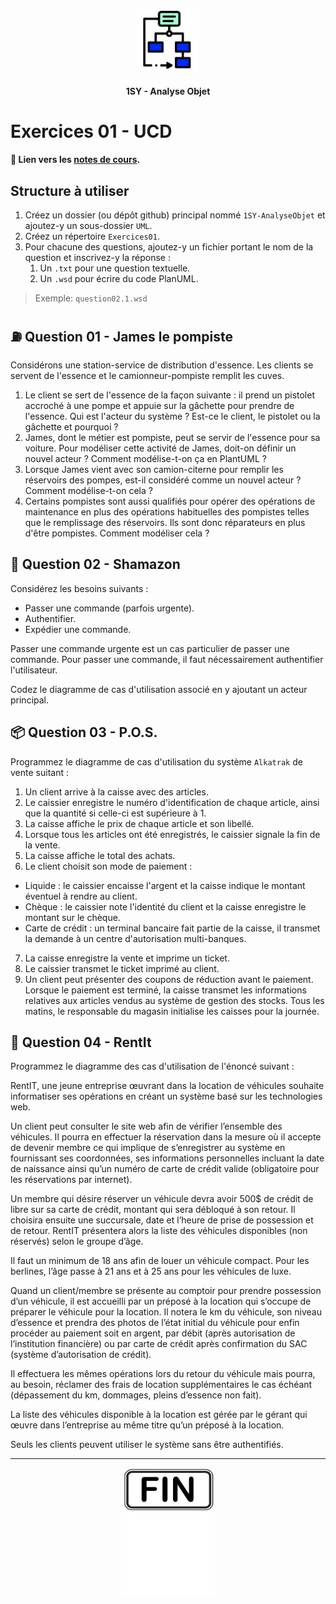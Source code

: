 <p align="Center"><img src="../includes/logo.png" alt="drawing" width="100"/></p>
<h4 align="Center">1SY - Analyse Objet</h4>

# Exercices 01 - UCD

#### 📝 Lien vers les [notes de cours](https://slides.com/hkoncept/1sy-02/fullscreen?token=RthcbPo9).

## Structure à utiliser
1. Créez un dossier (ou dépôt github) principal nommé `1SY-AnalyseObjet` et ajoutez-y un sous-dossier `UML`.
2. Créez un répertoire `Exercices01`.
3. Pour chacune des questions, ajoutez-y un fichier portant le nom de la question et inscrivez-y la réponse :
   1. Un `.txt` pour une question textuelle.
   2. Un `.wsd` pour écrire du code PlanUML.
 > Exemple: `question02.1.wsd`

## ⛽ Question 01 - James le pompiste

Considérons une station-service de distribution d'essence. Les clients se servent de l'essence et le camionneur-pompiste remplit les cuves.

1. Le client se sert de l'essence de la façon suivante : il prend un pistolet accroché à une pompe et appuie sur la gâchette pour prendre de l'essence. Qui est l'acteur du système ? Est-ce le client, le pistolet ou la gâchette et pourquoi ?
2. James, dont le métier est pompiste, peut se servir de l'essence pour sa voiture. Pour modéliser cette activité de James, doit-on définir un nouvel acteur ? Comment modélise-t-on ça en PlantUML ?
3. Lorsque James vient avec son camion-citerne pour remplir les réservoirs des pompes, est-il considéré comme un nouvel acteur ? Comment modélise-t-on cela ?
4. Certains pompistes sont aussi qualifiés pour opérer des opérations de maintenance en plus des opérations habituelles des pompistes telles que le remplissage des réservoirs. Ils sont donc réparateurs en plus d'être pompistes. Comment modéliser cela ?

## 🧾 Question 02 - Shamazon
Considérez les besoins suivants :
- Passer une commande (parfois urgente).
- Authentifier.
- Expédier une commande.

Passer une commande urgente est un cas particulier de passer une commande. Pour passer une commande, il faut nécessairement authentifier l'utilisateur.

Codez le diagramme de cas d'utilisation associé en y ajoutant un acteur principal.

## 📦 Question 03 - P.O.S.
Programmez le diagramme de cas d'utilisation du système `Alkatrak` de vente suitant :

1.	Un client arrive à la caisse avec des articles.
2.	Le caissier enregistre le numéro d'identification de chaque article, ainsi que la quantité si celle-ci est supérieure à 1.
3.	La caisse affiche le prix de chaque article et son libellé.
4.	Lorsque tous les articles ont été enregistrés, le caissier signale la fin de la vente.
5.	La caisse affiche le total des achats.
6.	Le client choisit son mode de paiement :
- Liquide : le caissier encaisse l'argent et la caisse indique le montant éventuel à rendre au client.
- Chèque : le caissier note l'identité du client et la caisse enregistre le montant sur le chèque.
- Carte de crédit : un terminal bancaire fait partie de la caisse, il transmet la demande à un centre d'autorisation multi-banques.
7.	La caisse enregistre la vente et imprime un ticket.
8.	Le caissier transmet le ticket imprimé au client.
9.	Un client peut présenter des coupons de réduction avant le paiement. Lorsque le paiement est terminé, la caisse transmet les informations relatives aux articles vendus au système de gestion des stocks. Tous les matins, le responsable du magasin initialise les caisses pour la journée.

## 🚗 Question 04 - RentIt
Programmez le diagramme des cas d'utilisation de l'énoncé suivant :

RentIT, une jeune entreprise œuvrant dans la location de véhicules souhaite informatiser ses opérations en créant un système basé sur les technologies web.

Un client peut consulter le site web afin de vérifier l’ensemble des véhicules. Il pourra en effectuer la réservation dans la mesure où il accepte de devenir membre ce qui implique de s’enregistrer au système en fournissant ses coordonnées, ses informations personnelles incluant la date de naissance ainsi qu’un numéro de carte de crédit valide (obligatoire pour les réservations par internet).

Un membre qui désire réserver un véhicule devra avoir 500$ de crédit de libre sur sa carte de crédit, montant qui sera débloqué à son retour.  Il choisira ensuite une succursale, date et l’heure de prise de possession et de retour.  RentIT présentera alors la liste des véhicules disponibles (non réservés) selon le groupe d’âge.

Il faut un minimum de 18 ans afin de louer un véhicule compact.  Pour les berlines, l’âge passe à 21 ans et à 25 ans pour les véhicules de luxe.

Quand un client/membre se présente au comptoir pour prendre possession d’un véhicule, il est accueilli par un préposé à la location qui s’occupe de préparer le véhicule pour la location.  Il notera le km du véhicule, son niveau d’essence et prendra des photos de l’état initial du véhicule pour enfin procéder au paiement soit en argent, par débit (après autorisation de l’institution financière) ou par carte de crédit après confirmation du SAC (système d’autorisation de crédit).

Il effectuera les mêmes opérations lors du retour du véhicule mais pourra, au besoin, réclamer des frais de location supplémentaires le cas échéant (dépassement du km, dommages, pleins d’essence non fait).

La liste des véhicules disponible à la location est gérée par le gérant qui œuvre dans l’entreprise au même titre qu’un préposé à la location.

Seuls les clients peuvent utiliser le système sans être authentifiés.

<hr><p align="Center"><img src="../includes/end.png" alt="drawing" width="150"/></p>
